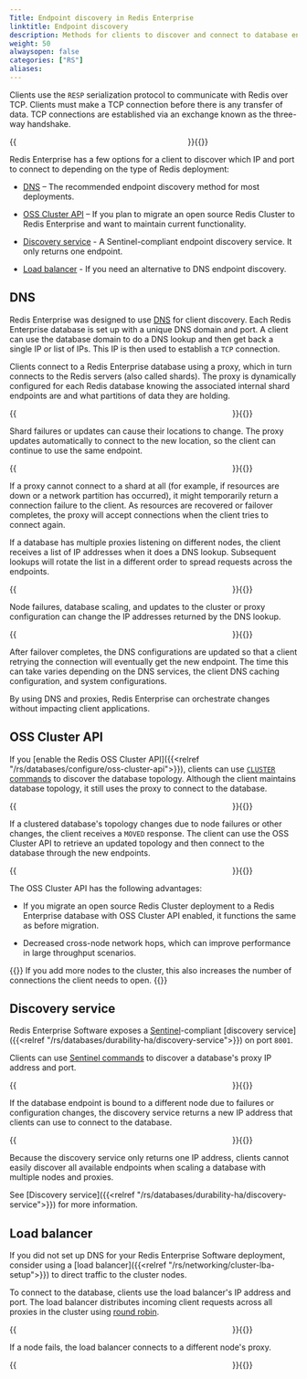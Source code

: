 ```yaml
---
Title: Endpoint discovery in Redis Enterprise
linktitle: Endpoint discovery
description: Methods for clients to discover and connect to database endpoints.
weight: 50
alwaysopen: false
categories: ["RS"]
aliases: 
---
```


Clients use the `RESP` serialization protocol to communicate with Redis over TCP. Clients must make a TCP connection before there is any transfer of data. TCP connections are established via an exchange known as the three-way handshake.

{{<image filename="images/rs/endpoint-discovery/tcp-3way-handshake.png" width="300px">}}{{</image>}}

Redis Enterprise has a few options for a client to discover which IP and port to connect to depending on the type of Redis deployment:

- [DNS](#dns) – The recommended endpoint discovery method for most deployments.

- [OSS Cluster API](#oss-cluster-api) – If you plan to migrate an open source Redis Cluster to Redis Enterprise and want to maintain current functionality.

- [Discovery service](#discovery-service) - A Sentinel-compliant endpoint discovery service. It only returns one endpoint.

- [Load balancer](#load-balancer) - If you need an alternative to DNS endpoint discovery.

## DNS

Redis Enterprise was designed to use [DNS](https://en.wikipedia.org/wiki/Domain_Name_System) for client discovery. Each Redis Enterprise database is set up with a unique DNS domain and port.  A client can use the database domain to do a DNS lookup and then get back a single IP or list of IPs. This IP is then used to establish a `TCP` connection.

Clients connect to a Redis Enterprise database using a proxy, which in turn connects to the Redis servers (also called shards). The proxy is dynamically configured for each Redis database knowing the associated internal shard endpoints are and what partitions of data they are holding.

{{<image filename="images/rs/endpoint-discovery/dns-discovery.png" width="75%">}}{{</image>}}

Shard failures or updates can cause their locations to change. The proxy updates automatically to connect to the new location, so the client can continue to use the same endpoint.

{{<image filename="images/rs/endpoint-discovery/dns-shard-failure.png" width="75%">}}{{</image>}}

If a proxy cannot connect to a shard at all (for example, if resources are down or a network partition has occurred), it might temporarily return a connection failure to the client. As resources are recovered or failover completes, the proxy will accept connections when the client tries to connect again.

If a database has multiple proxies listening on different nodes, the client receives a list of IP addresses when it does a DNS lookup. Subsequent lookups will rotate the list in a different order to spread requests across the endpoints.

{{<image filename="images/rs/endpoint-discovery/dns-multiple-proxies.png" width="75%">}}{{</image>}}

Node failures, database scaling, and updates to the cluster or proxy configuration can change the IP addresses returned by the DNS lookup.

{{<image filename="images/rs/endpoint-discovery/dns-node-failure.png" width="75%">}}{{</image>}}

After failover completes, the DNS configurations are updated so that a client retrying the connection will eventually get the new endpoint. The time this can take varies depending on the DNS services, the client DNS caching configuration, and system configurations.

By using DNS and proxies, Redis Enterprise can orchestrate changes without impacting client applications.

## OSS Cluster API

If you [enable the Redis OSS Cluster API]({{<relref "/rs/databases/configure/oss-cluster-api">}}), clients can use [`CLUSTER` commands](https://redis.io/commands/?group=cluster) to discover the database topology. Although the client maintains database topology, it still uses the proxy to connect to the database.

{{<image filename="images/rs/endpoint-discovery/oss-cluster-api-discovery.png" width="75%">}}{{</image>}}

If a clustered database's topology changes due to node failures or other changes, the client receives a `MOVED` response. The client can use the OSS Cluster API to retrieve an updated topology and then connect to the database through the new endpoints.

{{<image filename="images/rs/endpoint-discovery/oss-cluster-api-failure.png" width="75%">}}{{</image>}}

The OSS Cluster API has the following advantages:

- If you migrate an open source Redis Cluster deployment to a Redis Enterprise database with OSS Cluster API enabled, it functions the same as before migration.

- Decreased cross-node network hops, which can improve performance in large throughput scenarios.

{{<note>}}
If you add more nodes to the cluster, this also increases the number of connections the client needs to open.
{{</note>}}

## Discovery service

Redis Enterprise Software exposes a [Sentinel](https://redis.io/docs/management/sentinel/#sentinel-api)-compliant [discovery service]({{<relref "/rs/databases/durability-ha/discovery-service">}}) on port `8001`.

Clients can use [Sentinel commands](https://redis.io/docs/management/sentinel/#sentinel-commands) to discover a database's proxy IP address and port.

{{<image filename="images/rs/endpoint-discovery/sentinel-service-discovery.png" width="75%">}}{{</image>}}

If the database endpoint is bound to a different node due to failures or configuration changes, the discovery service returns a new IP address that clients can use to connect to the database.

{{<image filename="images/rs/endpoint-discovery/sentinel-service-failure.png" width="75%">}}{{</image>}}

Because the discovery service only returns one IP address, clients cannot easily discover all available endpoints when scaling a database with multiple nodes and proxies.

See [Discovery service]({{<relref "/rs/databases/durability-ha/discovery-service">}}) for more information.

## Load balancer

If you did not set up DNS for your Redis Enterprise Software deployment, consider using a [load balancer]({{<relref "/rs/networking/cluster-lba-setup">}}) to direct traffic to the cluster nodes.

To connect to the database, clients use the load balancer's IP address and port. The load balancer distributes incoming client requests across all proxies in the cluster using [round robin](https://en.wikipedia.org/wiki/Round-robin_scheduling).

{{<image filename="images/rs/endpoint-discovery/load-balancer-discovery.png" width="75%">}}{{</image>}}

If a node fails, the load balancer connects to a different node's proxy.

{{<image filename="images/rs/endpoint-discovery/load-balancer-failure.png" width="75%">}}{{</image>}}
